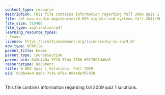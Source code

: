 ```yaml
---
content_type: resource
description: This file contains information regarding fall 2009 quiz 1 solutions.
file: /ol-ocw-studio-app/courses/6-003-signals-and-systems-fall-2011/9b3be4e48a6c7c4e6f8a0844def67650_MIT6_003F11_F09q1_sol.pdf
file_size: 318408
file_type: application/pdf
learning_resource_types:
- Exams
license: https://creativecommons.org/licenses/by-nc-sa/4.0/
ocw_type: OCWFile
parent_title: Exams
parent_type: CourseSection
parent_uid: 042e449a-3718-58da-3786-6017891d48d8
resourcetype: Document
title: 6.003 Quiz 1 Solutions, Fall 2009
uid: 9b3be4e4-8a6c-7c4e-6f8a-0844def67650
---
```

This file contains information regarding fall 2009 quiz 1 solutions.
